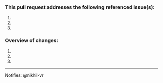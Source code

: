 ### This pull request addresses the following referenced issue(s):

1.
2.
3.

### Overview of changes:

1.
2.
3.

---
Notifies: @nikhil-vr
